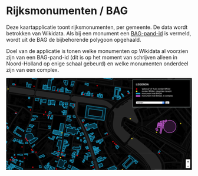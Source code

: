 # Rijksmonumenten / BAG

Deze kaartapplicatie toont rijksmonumenten, per gemeente. De data wordt betrokken van Wikidata. Als bij een monument een [BAG-pand-id](https://www.wikidata.org/wiki/Property:P5208) is vermeld, wordt uit de BAG de bijbehorende polygoon opgehaald.

Doel van de applicatie is tonen welke monumenten op Wikidata al voorzien zijn van een BAG-pand-id (dit is op het moment van schrijven alleen in Noord-Holland op enige schaal gebeurd) en welke monumenten onderdeel zijn van een complex. 

![monumenten in Haarlem](haarlem.png)

